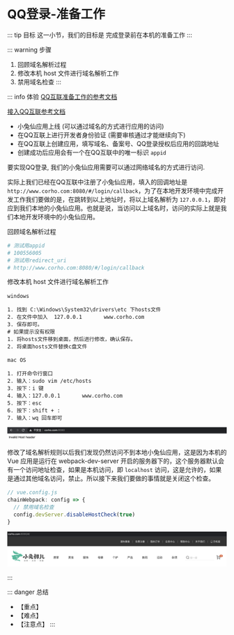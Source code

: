# QQ登录-准备工作

::: tip 目标
这一小节，我们的目标是 完成登录前在本机的准备工作
:::

::: warning 步骤

1. 回顾域名解析过程
2. 修改本机 host 文件进行域名解析工作
3. 禁用域名检查
:::

::: info 体验
[QQ互联准备工作的参考文档](https://wiki.connect.qq.com/%E5%87%86%E5%A4%87%E5%B7%A5%E4%BD%9C_oauth2-0)

[接入QQ互联参考文档](https://wiki.connect.qq.com/js_sdk%E4%BD%BF%E7%94%A8%E8%AF%B4%E6%98%8E)

* 小兔仙应用上线 (可以通过域名的方式进行应用的访问)
* 在QQ互联上进行开发者身份验证 (需要审核通过才能继续向下)
* 在QQ互联上创建应用，填写域名、备案号、QQ登录授权后应用的回跳地址
* 创建成功后应用会有一个在QQ互联中的唯一标识 `appid`

要实现QQ登录, 我们的小兔仙应用需要可以通过网络域名的方式进行访问.

实际上我们已经在QQ互联中注册了小兔仙应用，填入的回调地址是 `http://www.corho.com:8080/#/login/callback`，为了在本地开发环境中完成开发工作我们要做的是，在跳转到以上地址时，将以上域名解析为 `127.0.0.1`，即对应到我们本地的小兔仙应用。也就是说，当访问以上域名时，访问的实际上就是我们本地开发环境中的小兔仙应用。

回顾域名解析过程

```bash
# 测试用appid 
# 100556005
# 测试用redirect_uri
# http://www.corho.com:8080/#/login/callback
```

修改本机 host 文件进行域名解析工作

`windows`

```text
1. 找到 C:\Windows\System32\drivers\etc 下hosts文件
2. 在文件中加入  127.0.0.1       www.corho.com
3. 保存即可。
# 如果提示没有权限
1. 将hosts文件移到桌面，然后进行修改，确认保存。
2. 将桌面hosts文件替换c盘文件
```

`mac OS`

```text
1. 打开命令行窗口
2. 输入：sudo vim /etc/hosts
3. 按下：i 键
4. 输入：127.0.0.1       www.corho.com
5. 按下：esc
6. 按下：shift + :
7. 输入：wq 回车即可
```

![53](./images/53.png)

修改了域名解析规则以后我们发现仍然访问不到本地小兔仙应用，这是因为本机的 Vue 应用是运行在 webpack-dev-server 开启的服务器下的，这个服务器默认会有一个访问地址检查，如果是本机访问，即 `localhost` 访问，这是允许的，如果是通过其他域名访问，禁止。所以接下来我们要做的事情就是关闭这个检查。

```js
// vue.config.js
chainWebpack: config => {
  // 禁用域名检查
  config.devServer.disableHostCheck(true)
}
```

![54](./images/54.png)

:::

::: danger 总结

* 【重点】
* 【难点】
* 【注意点】
:::
